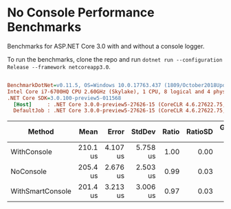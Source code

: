 # No Console Performance Benchmarks

Benchmarks for ASP.NET Core 3.0 with and without a console logger.

To run the benchmarks, clone the repo and run `dotnet run --configuration Release --framework netcoreapp3.0`.

``` ini

BenchmarkDotNet=v0.11.5, OS=Windows 10.0.17763.437 (1809/October2018Update/Redstone5)
Intel Core i7-6700HQ CPU 2.60GHz (Skylake), 1 CPU, 8 logical and 4 physical cores
.NET Core SDK=3.0.100-preview5-011568
  [Host]     : .NET Core 3.0.0-preview5-27626-15 (CoreCLR 4.6.27622.75, CoreFX 4.700.19.22408), 64bit RyuJIT
  DefaultJob : .NET Core 3.0.0-preview5-27626-15 (CoreCLR 4.6.27622.75, CoreFX 4.700.19.22408), 64bit RyuJIT


```
|           Method |     Mean |    Error |   StdDev | Ratio | RatioSD | Gen 0 | Gen 1 | Gen 2 | Allocated |
|----------------- |---------:|---------:|---------:|------:|--------:|------:|------:|------:|----------:|
|      WithConsole | 210.1 us | 4.107 us | 5.758 us |  1.00 |    0.00 |     - |     - |     - |   2.09 KB |
|        NoConsole | 205.4 us | 2.676 us | 2.503 us |  0.99 |    0.03 |     - |     - |     - |   2.09 KB |
| WithSmartConsole | 201.4 us | 3.213 us | 3.006 us |  0.97 |    0.03 |     - |     - |     - |   2.09 KB |
